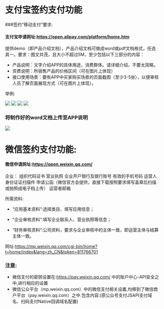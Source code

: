 # 支付宝签约支付功能



###签约“移动支付”要求:

#### 支付宝申请网址:https://open.alipay.com/platform/home.htm 

提供demo（即产品介绍文档），产品介绍文档可做成word或pdf文档格式，任选其一。要求：图文并茂，且大小不超过5M，至少包括以下三部分的内容：
* 产品说明：文字介绍APP的具体用途，消费群体。请详细介绍，不要太简略。
* 资费说明：所销售产品的价格区间（可在图片上体现）
* 接口使用场景：要有APP中买家购买场景的页面截图（至少3-5张），以便审核人员了解页面展现方式（可在图片上体现）。


举例:

![](https://tfsimg.alipay.com/images/kbmng/T1a_4fXdXgXXXXXXXX)
![](https://tfsimg.alipay.com/images/kbmng/T1DSRfXX4vXXXXXXXX)
![](https://tfsimg.alipay.com/images/kbmng/T1A9RfXnVuXXXXXXXX)
![](https://tfsimg.alipay.com/images/kbmng/T1KDRfXgBkXXXXXXXX)

### 将制作好的word文档上传至APP说明
![](https://tfsimg.alipay.com/images/kbmng/T1Q1XqXgBaXXXXXXXX)



# 微信签约支付功能:
#### 微信申请网址:https://open.weixin.qq.com/

企业：
组织代码证书
营业执照
企业开户银行及银行账号
有效的手机号码
运营人身份证证扫描件
申请公函（微信官方会提供，直接下载按照要求填写盖章后扫描或拍照成电子档上传）
运营者邮箱

所需资料:

* “应用基本资料”:选择类目、填写应用信息；

* “企业审核资料”:填写企业联系人、营业执照等信息；

* “财务审核资料”:公司资料，要求与企业审核中的主体一致，即运营主体与结算主体一致。


网址:https://mp.weixin.qq.com/cgi-bin/home?t=home/index&lang=zh_CN&token=811766701

### 注意:
* 微信支付的密钥设置在:https://pay.weixin.qq.com/ 中的账户中心-API安全之中,进行相应的设置
* 微信公众平台（mp.weixin.qq.com）中的微信支付相关设置,均移到了微信商户平台（pay.weixin.qq.com）之中.包含内容:(原公众号支付JSAPI支付域名、扫码支付Native回调域名配置)